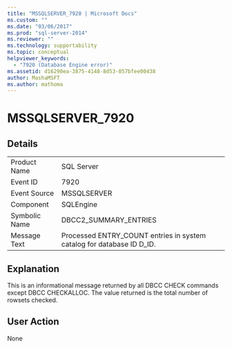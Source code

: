 ```yaml
---
title: "MSSQLSERVER_7920 | Microsoft Docs"
ms.custom: ""
ms.date: "03/06/2017"
ms.prod: "sql-server-2014"
ms.reviewer: ""
ms.technology: supportability
ms.topic: conceptual
helpviewer_keywords: 
  - "7920 (Database Engine error)"
ms.assetid: d16290ea-3875-4148-8d53-057bfee00438
author: MashaMSFT
ms.author: mathoma
---
```

# MSSQLSERVER_7920
    
## Details  
  
|||  
|-|-|  
|Product Name|SQL Server|  
|Event ID|7920|  
|Event Source|MSSQLSERVER|  
|Component|SQLEngine|  
|Symbolic Name|DBCC2_SUMMARY_ENTRIES|  
|Message Text|Processed ENTRY_COUNT entries in system catalog for database ID D_ID.|  
  
## Explanation  
 This is an informational message returned by all DBCC CHECK commands except DBCC CHECKALLOC. The value returned is the total number of rowsets checked.  
  
## User Action  
 None  
  
  
